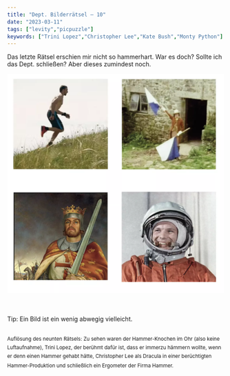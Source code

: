 ```yaml
---
title: "Dept. Bilderrätsel – 10"
date: "2023-03-11"
tags: ["levity","picpuzzle"]
keywords: ["Trini Lopez","Christopher Lee","Kate Bush","Monty Python"]
---
```

Das letzte Rätsel erschien mir nicht so hammerhart. War es doch? Sollte ich das Dept. schließen? Aber dieses zumindest noch.

<img  src="/assets/img/picpuzzle10.webp" alt="Bilderrätsel10">

<br/>
<br/>
<br/>

Tip: Ein Bild ist ein wenig abwegig vielleicht.
<br/>
<br/>

<sup>Auflösung des neunten Rätsels: Zu sehen waren der Hammer-Knochen im Ohr (also keine Luftaufnahme), Trini Lopez, der berühmt dafür ist, dass er immerzu hämmern wollte, wenn er denn einen Hammer gehabt hätte, Christopher Lee als Dracula in einer berüchtigten Hammer-Produktion und schließlich ein Ergometer der Firma Hammer.  <sup>